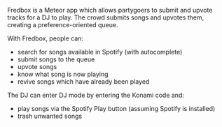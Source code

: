 Fredbox is a Meteor app which allows partygoers to submit and upvote tracks for a DJ to play. The crowd submits songs and upvotes them, creating a preference-oriented queue.

With Fredbox, people can:

* search for songs available in Spotify (with autocomplete)
* submit songs to the queue
* upvote songs
* know what song is now playing
* revive songs which have already been played

The DJ can enter DJ mode by entering the Konami code and:

* play songs via the Spotify Play button (assuming Spotify is installed)
* trash unwanted songs
